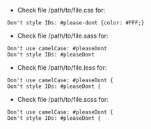  - Check file /path/to/file.css for:
```
Don't style IDs: #please-dont {color: #FFF;}
```
 - Check file /path/to/file.sass for:
```
Don't use camelCase: #pleaseDont
Don't style IDs: #pleaseDont
```
 - Check file /path/to/file.less for:
```
Don't use camelCase: #pleaseDont {
Don't style IDs: #pleaseDont {
```
 - Check file /path/to/file.scss for:
```
Don't use camelCase: #pleaseDont {
Don't style IDs: #pleaseDont {
```
